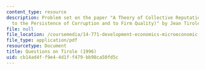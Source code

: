 ```yaml
---
content_type: resource
description: Problem set on the paper "A Theory of Collective Reputations (With Applications
  to the Persistence of Corruption and to Firm Quality)" by Jean Tirole.
file: null
file_location: /coursemedia/14-771-development-economics-microeconomic-issues-and-policy-models-fall-2008/cb14ad4ff9e44d1ff479bb98ca50fd5c_assn6.pdf
file_type: application/pdf
resourcetype: Document
title: Questions on Tirole (1996)
uid: cb14ad4f-f9e4-4d1f-f479-bb98ca50fd5c
---
```

